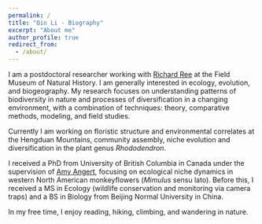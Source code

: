 ```yaml
---
permalink: /
title: "Qin Li - Biography"
excerpt: "About me"
author_profile: true
redirect_from:
  - /about/
---
```



I am a postdoctoral researcher working with [Richard Ree](https://sites.google.com/fieldmuseum.org/reelab/) at the Field Museum of Natural History. I am generally interested in ecology, evolution, and biogeography. My research focuses on understanding patterns of biodiversity in nature and processes of diversification in a changing environment, with a combination of techniques: theory, comparative methods, modeling, and field studies.

Currently I am working on floristic structure and environmental correlates at the Hengduan Mountains, community assembly, niche evolution and diversification in the plant genus *Rhododendron*.

I received a PhD from University of British Columbia in Canada under the supervision of [Amy Angert](https://angert.github.io), focusing on ecological niche dynamics in western North American monkeyflowers (*Mimulus* sensu lato). Before this, I received a MS in Ecology (wildlife conservation and monitoring via camera traps) and a BS in Biology from Beijing Normal University in China.

In my free time, I enjoy reading, hiking, climbing, and wandering in nature.
